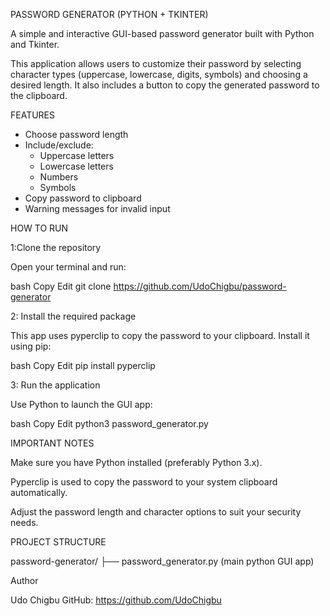PASSWORD GENERATOR (PYTHON + TKINTER)

A simple and interactive GUI-based password generator built with Python and Tkinter.

This application allows users to customize their password by selecting character types (uppercase, lowercase, digits, symbols) and choosing a desired length. It also includes a button to copy the generated password to the clipboard.

  FEATURES

- Choose password length
- Include/exclude:
  - Uppercase letters
  - Lowercase letters
  - Numbers
  - Symbols
- Copy password to clipboard
- Warning messages for invalid input


HOW TO RUN
 
1:Clone the repository

Open your terminal and run:

bash
Copy
Edit
git clone https://github.com/UdoChigbu/password-generator

2: Install the required package

This app uses pyperclip to copy the password to your clipboard. Install it using pip:

bash
Copy
Edit
pip install pyperclip

3: Run the application

Use Python to launch the GUI app:

bash
Copy
Edit
python3 password_generator.py


IMPORTANT NOTES

Make sure you have Python installed (preferably Python 3.x).

Pyperclip is used to copy the password to your system clipboard automatically.

Adjust the password length and character options to suit your security needs.

PROJECT STRUCTURE

password-generator/
├── password_generator.py (main python GUI app)

Author

Udo Chigbu
GitHub: https://github.com/UdoChigbu

